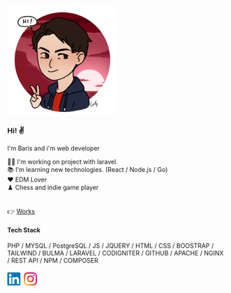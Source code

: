  
<img src="images/hi-avatar.png" width="250px">

### Hi! ✌️

I'm Baris and i'm web developer

👨‍💻 I'm working on project with laravel. <br/>
📚 I'm learning new technologies. (React / Node.js / Go) <br/>
❤️ EDM Lover <br/>
♟️ Chess and indie game player<br/><br/>

👉 <a href="works/" target="_blank">Works</a>


#### Tech Stack
PHP / MYSQL / PostgreSQL / JS / JQUERY / HTML / CSS / BOOSTRAP / TAILWIND / BULMA / LARAVEL / CODIGNITER / GITHUB / APACHE / NGINX / REST API / NPM / COMPOSER

####
<a href="https://www.linkedin.com/in/barissskaya/" target="_blank"><img src="images/linkedin.svg" alt="Linkedin" width="30" style="margin-right:4px"></a>
<a href="https://www.instagram.com/barissskaya/" target="_blank"><img src="images/instagram.svg" alt="Instagram" width="30"></a>
